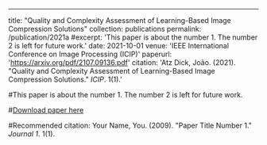 ---
title: "Quality and Complexity Assessment of Learning-Based Image Compression Solutions"
collection: publications
permalink: /publication/2021a
#excerpt: 'This paper is about the number 1. The number 2 is left for future work.'
date: 2021-10-01
venue: 'IEEE International Conference on Image Processing (ICIP)'
paperurl: 'https://arxiv.org/pdf/2107.09136.pdf'
citation: 'Atz Dick, João. (2021). &quot;Quality and Complexity Assessment of Learning-Based Image Compression Solutions.&quot; <i>ICIP</i>. 1(1).'

#This paper is about the number 1. The number 2 is left for future work.

#[Download paper here](http://academicpages.github.io/files/paper1.pdf)

#Recommended citation: Your Name, You. (2009). "Paper Title Number 1." <i>Journal 1</i>. 1(1).